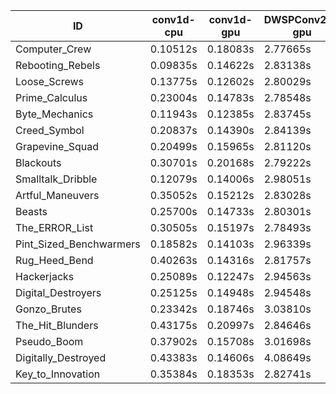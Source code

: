 |ID|conv1d-cpu|conv1d-gpu|DWSPConv2D-gpu|gemm-gpu|avg|
|-|-|-|-|-|-|
|Computer_Crew|0.10512s|0.18083s|2.77665s|1.67215s|1.18369s|
|Rebooting_Rebels|0.09835s|0.14622s|2.83138s|1.66718s|1.18578s|
|Loose_Screws|0.13775s|0.12602s|2.80029s|1.74115s|1.20130s|
|Prime_Calculus|0.23004s|0.14783s|2.78548s|1.66100s|1.20609s|
|Byte_Mechanics|0.11943s|0.12385s|2.83745s|1.75209s|1.20821s|
|Creed_Symbol|0.20837s|0.14390s|2.84139s|1.68069s|1.21859s|
|Grapevine_Squad|0.20499s|0.15965s|2.81120s|1.70923s|1.22127s|
|Blackouts|0.30701s|0.20168s|2.79222s|1.67242s|1.24333s|
|Smalltalk_Dribble|0.12079s|0.14006s|2.98051s|1.76662s|1.25200s|
|Artful_Maneuvers|0.35052s|0.15212s|2.83028s|1.68344s|1.25409s|
|Beasts|0.25700s|0.14733s|2.80301s|1.85702s|1.26609s|
|The_ERROR_List|0.30505s|0.15197s|2.78493s|1.86391s|1.27647s|
|Pint_Sized_Benchwarmers|0.18582s|0.14103s|2.96339s|1.87342s|1.29091s|
|Rug_Heed_Bend|0.40263s|0.14316s|2.81757s|1.81976s|1.29578s|
|Hackerjacks|0.25089s|0.12247s|2.94563s|1.86467s|1.29592s|
|Digital_Destroyers|0.25125s|0.14948s|2.94548s|1.86974s|1.30399s|
|Gonzo_Brutes|0.23342s|0.18746s|3.03810s|1.89626s|1.33881s|
|The_Hit_Blunders|0.43175s|0.20997s|2.84646s|1.88582s|1.34350s|
|Pseudo_Boom|0.37902s|0.15708s|3.01698s|1.91805s|1.36778s|
|Digitally_Destroyed|0.43383s|0.14606s|4.08649s|2.46381s|1.78255s|
|Key_to_Innovation|0.35384s|0.18353s|2.82741s|infs|infs|
